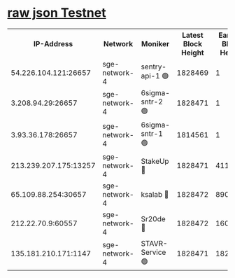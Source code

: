 
[raw json Testnet](https://rpc-check.sget.stavr.tech/sget/rpc-sget-result.json)
=


<table><tr><th>IP-Address</th><th>Network</th><th>Moniker</th><th>Latest Block Height</th><th>Earliest Block Height</th><th>Catching Up</th><th>Tx Index</th><th>Voting Power</th><th>Scan Time</th></tr><tr><td>54.226.104.121:26657</td><td>sge-network-4</td><td>sentry-api-1 🟢</td><td>1828469</td><td>1</td><td>False</td><td>on</td><td>0</td><td>2024-03-02T21:50:41.752344133UTC</td></tr><tr><td>3.208.94.29:26657</td><td>sge-network-4</td><td>6sigma-sntr-2 🟢</td><td>1828471</td><td>1</td><td>False</td><td>on</td><td>0</td><td>2024-03-02T21:50:50.985726980UTC</td></tr><tr><td>3.93.36.178:26657</td><td>sge-network-4</td><td>6sigma-sntr-1 🟢</td><td>1814561</td><td>1</td><td>False</td><td>on</td><td>0</td><td>2024-03-02T21:50:53.641985656UTC</td></tr><tr><td>213.239.207.175:13257</td><td>sge-network-4</td><td>StakeUp 🔴</td><td>1828471</td><td>411001</td><td>False</td><td>off</td><td>100</td><td>2024-03-02T21:50:50.103445877UTC</td></tr><tr><td>65.109.88.254:30657</td><td>sge-network-4</td><td>ksalab 🔴</td><td>1828472</td><td>890001</td><td>False</td><td>off</td><td>2621</td><td>2024-03-02T21:50:55.976687282UTC</td></tr><tr><td>212.22.70.9:60557</td><td>sge-network-4</td><td>Sr20de 🔴</td><td>1828472</td><td>1608978</td><td>False</td><td>on</td><td>104</td><td>2024-03-02T21:50:58.370282187UTC</td></tr><tr><td>135.181.210.171:1147</td><td>sge-network-4</td><td>STAVR-Service 🟢</td><td>1828471</td><td>1825001</td><td>False</td><td>on</td><td>0</td><td>2024-03-02T21:50:50.395029046UTC</td></tr></table>
